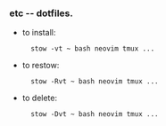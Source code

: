 ### etc -- dotfiles.

- to install:

        stow -vt ~ bash neovim tmux ...

- to restow:

        stow -Rvt ~ bash neovim tmux ...

- to delete:

        stow -Dvt ~ bash neovim tmux ...
